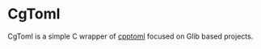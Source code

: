 # CgToml

CgToml is a simple C wrapper of [cpptoml](https://github.com/skystrife/cpptoml) focused on Glib based projects.
